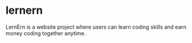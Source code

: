 # lernern
LernErn is a website project where users can learn coding skills and earn money coding together anytime.

